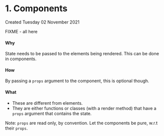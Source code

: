 # 1. Components
Created Tuesday 02 November 2021

FIXME - all here

#### Why
State needs to be passed to the elements being rendered. This can be done in components.

#### How
By passing a ``props`` argument to the component, this is optional though.

#### What

* These are different from elements.
* They are either functions or classes (with a render method) that have a ``props`` argument that contains the state.


Note: ``props`` are read only, by convention. Let the components be pure, w.r.t their ``props``.

